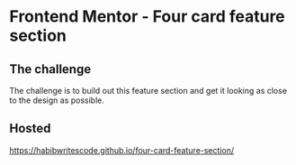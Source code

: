 # Frontend Mentor - Four card feature section

## The challenge

The challenge is to build out this feature section and get it looking as close to the design as possible.

## Hosted

https://habibwritescode.github.io/four-card-feature-section/
